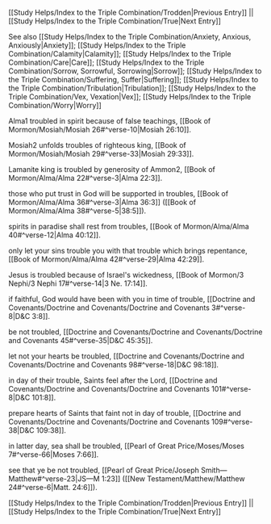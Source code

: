 [[Study Helps/Index to the Triple Combination/Trodden|Previous Entry]]  ||  [[Study Helps/Index to the Triple Combination/True|Next Entry]]

 See also [[Study Helps/Index to the Triple Combination/Anxiety, Anxious, Anxiously|Anxiety]]; [[Study Helps/Index to the Triple Combination/Calamity|Calamity]]; [[Study Helps/Index to the Triple Combination/Care|Care]]; [[Study Helps/Index to the Triple Combination/Sorrow, Sorrowful, Sorrowing|Sorrow]]; [[Study Helps/Index to the Triple Combination/Suffering, Suffer|Suffering]]; [[Study Helps/Index to the Triple Combination/Tribulation|Tribulation]]; [[Study Helps/Index to the Triple Combination/Vex, Vexation|Vex]]; [[Study Helps/Index to the Triple Combination/Worry|Worry]]

 Alma1 troubled in spirit because of false teachings, [[Book of Mormon/Mosiah/Mosiah 26#^verse-10|Mosiah 26:10]].

 Mosiah2 unfolds troubles of righteous king, [[Book of Mormon/Mosiah/Mosiah 29#^verse-33|Mosiah 29:33]].

 Lamanite king is troubled by generosity of Ammon2, [[Book of Mormon/Alma/Alma 22#^verse-3|Alma 22:3]].

 those who put trust in God will be supported in troubles, [[Book of Mormon/Alma/Alma 36#^verse-3|Alma 36:3]] ([[Book of Mormon/Alma/Alma 38#^verse-5|38:5]]).

 spirits in paradise shall rest from troubles, [[Book of Mormon/Alma/Alma 40#^verse-12|Alma 40:12]].

 only let your sins trouble you with that trouble which brings repentance, [[Book of Mormon/Alma/Alma 42#^verse-29|Alma 42:29]].

 Jesus is troubled because of Israel's wickedness, [[Book of Mormon/3 Nephi/3 Nephi 17#^verse-14|3 Ne. 17:14]].

 if faithful, God would have been with you in time of trouble, [[Doctrine and Covenants/Doctrine and Covenants/Doctrine and Covenants 3#^verse-8|D&C 3:8]].

 be not troubled, [[Doctrine and Covenants/Doctrine and Covenants/Doctrine and Covenants 45#^verse-35|D&C 45:35]].

 let not your hearts be troubled, [[Doctrine and Covenants/Doctrine and Covenants/Doctrine and Covenants 98#^verse-18|D&C 98:18]].

 in day of their trouble, Saints feel after the Lord, [[Doctrine and Covenants/Doctrine and Covenants/Doctrine and Covenants 101#^verse-8|D&C 101:8]].

 prepare hearts of Saints that faint not in day of trouble, [[Doctrine and Covenants/Doctrine and Covenants/Doctrine and Covenants 109#^verse-38|D&C 109:38]].

 in latter day, sea shall be troubled, [[Pearl of Great Price/Moses/Moses 7#^verse-66|Moses 7:66]].

 see that ye be not troubled, [[Pearl of Great Price/Joseph Smith—Matthew#^verse-23|JS—M 1:23]] ([[New Testament/Matthew/Matthew 24#^verse-6|Matt. 24:6]]).

[[Study Helps/Index to the Triple Combination/Trodden|Previous Entry]]  ||  [[Study Helps/Index to the Triple Combination/True|Next Entry]]